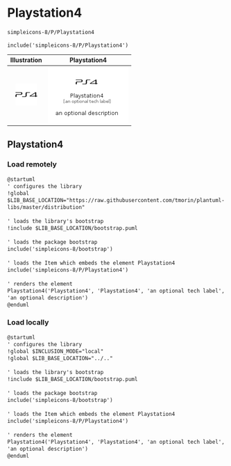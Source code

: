 # Playstation4


```text
simpleicons-8/P/Playstation4
```

```text
include('simpleicons-8/P/Playstation4')
```



| Illustration | Playstation4 |
| :---: | :---: |
| ![illustration for Illustration](../../simpleicons-8/P/Playstation4.png) | ![illustration for Playstation4](../../simpleicons-8/P/Playstation4.Local.png) |




## Playstation4

### Load remotely
```plantuml
@startuml
' configures the library
!global $LIB_BASE_LOCATION="https://raw.githubusercontent.com/tmorin/plantuml-libs/master/distribution"

' loads the library's bootstrap
!include $LIB_BASE_LOCATION/bootstrap.puml

' loads the package bootstrap
include('simpleicons-8/bootstrap')

' loads the Item which embeds the element Playstation4
include('simpleicons-8/P/Playstation4')

' renders the element
Playstation4('Playstation4', 'Playstation4', 'an optional tech label', 'an optional description')
@enduml
```

### Load locally
```plantuml
@startuml
' configures the library
!global $INCLUSION_MODE="local"
!global $LIB_BASE_LOCATION="../.."

' loads the library's bootstrap
!include $LIB_BASE_LOCATION/bootstrap.puml

' loads the package bootstrap
include('simpleicons-8/bootstrap')

' loads the Item which embeds the element Playstation4
include('simpleicons-8/P/Playstation4')

' renders the element
Playstation4('Playstation4', 'Playstation4', 'an optional tech label', 'an optional description')
@enduml
```

